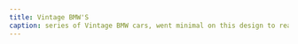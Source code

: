 ```yaml
---
title: Vintage BMW'S
caption: series of Vintage BMW cars, went minimal on this design to really make the cars pop in this shirt
---
```

